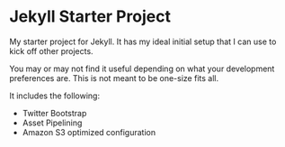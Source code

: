 # Jekyll Starter Project

My starter project for Jekyll. It has my ideal initial setup that I can use to kick off other projects.

You may or may not find it useful depending on what your development preferences are. This is not meant to be one-size fits all.

It includes the following:

* Twitter Bootstrap
* Asset Pipelining
* Amazon S3 optimized configuration
